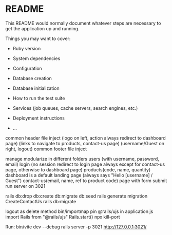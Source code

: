 # README

This README would normally document whatever steps are necessary to get the
application up and running.

Things you may want to cover:

* Ruby version

* System dependencies

* Configuration

* Database creation

* Database initialization

* How to run the test suite

* Services (job queues, cache servers, search engines, etc.)

* Deployment instructions

* ...


common header file inject 
	(logo on left, action always redirect to dashboard page)
	(links to navigate to products, contact-us page) 
	(username/Guest on right, logout) 
common footer file inject

manage modularize in different folders
users (with username, password, email)
login (no session redirect to login page always except for contact-us page, otherwise to dashboard page)
products(code, name, quantity)
dashboard is a default landing page (always says "Hello [username] / Guest")
contact-us(email, name, ref to product code) page with form submit
run server on 3021

rails db:drop db:create db:migrate db:seed
rails generate migration CreateContactUs
rails db:migrate

logout as delete method
bin/importmap pin @rails/ujs
in application js
import Rails from "@rails/ujs"
Rails.start()
npx kill-port <PORT>


Run:
bin/vite dev --debug
rails server -p 3021
http://127.0.0.1:3021/